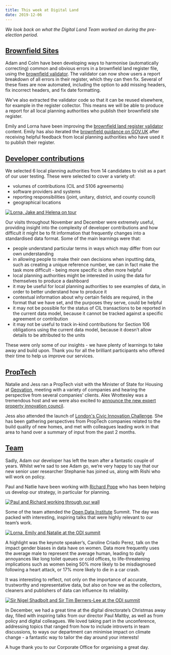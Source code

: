```yaml
---
title: This week at Digital Land
date: 2019-12-06
---
```


_We look back on what the Digital Land Team worked on during the pre-election period._

## [Brownfield Sites](https://digital-land.github.io/project/brownfield-sites/)

Adam and Colm have been developing ways to harmonise (automatically correcting) common and obvious errors in a brownfield land register file, using the [brownfield validator](https://brownfield-sites-validator.herokuapp.com/). The validator can now show users a report breakdown of all errors in their register, which they can then fix. Several of these fixes are now automated, including the option to add missing headers, fix incorrect headers, and fix date formatting.

We’ve also extracted the validator code so that it can be reused elsewhere, for example in the register collector. This means we will be able to produce a report for all local planning authorities who publish their brownfield site register.

Emily and Lorna have been improving the [brownfield land register validator](https://brownfield-sites-validator.herokuapp.com/) content. Emily has also iterated the [brownfield guidance on GOV.UK](https://www.gov.uk/government/publications/brownfield-land-registers-data-standard/publish-your-brownfield-land-data) after receiving helpful feedback from local planning authorities who have used it to publish their register.

## [Developer contributions](https://digital-land.github.io/project/developer-contributions/)

We selected 6 local planning authorities from 14 candidates to visit as a part of our user testing. These were selected to cover a variety of:

* volumes of contributions (CIL and S106 agreements)
* software providers and systems
* reporting responsibilities (joint, unitary, district, and county council)
* geographical locations

<a data-flickr-embed="true" href="https://www.flickr.com/photos/182343195@N08/49058965218/in/dateposted-public/" title="Lorna, Jake and Helena on tour"><img src="https://live.staticflickr.com/65535/49058965218_fa587663da_c.jpg" alt="Lorna, Jake and Helena on tour"></a>

Our visits throughout November and December were extremely useful, providing insight into the complexity of developer contributions and how difficult it might be to fit information that frequently changes into a standardised data format. Some of the main learnings were that:

* people understand particular terms in ways which may differ from our own understanding
* in allowing people to make their own decisions when inputting data, such as creating a unique reference number, we can in fact make the task more difficult - being more specific is often more helpful
* local planning authorities might be interested in using the data for themselves to produce a dashboard
* it may be useful for local planning authorities to see examples of data, in order to better understand how to produce it
* contextual information about why certain fields are required, in the format that we have set,  and the purposes they serve, could be helpful
* it may not be possible for the status of CIL transactions to be reported in the current data model, because it cannot be tracked against a specific agreement or contribution
* it may not be useful to track in-kind contributions for Section 106 obligations using the current data model, because it doesn’t allow details to be attributed to the units

These were only some of our insights - we have plenty of learnings to take away and build upon. Thank you for all the brilliant participants who offered their time to help us improve our services. 

## [PropTech](https://digital-land.github.io/users/proptech/) 

Natalie and Jess ran a PropTech visit with the Minister of State for Housing at [Geovation](https://geovation.uk/), meeting with a variety of companies and hearing the perspective from several companies' clients. Alex Wrottesley was a tremendous host and we were also excited to [announce the new expert property innovation council](https://www.gov.uk/government/news/proptech-dragons-form-new-expert-property-innovation-council).

Jess also attended the launch of [London's Civic Innovation Challenge](https://www.london.gov.uk/what-we-do/arts-and-culture/mayor-londons-civic-innovation-challenge). She has been gathering perspectives from PropTech companies related to the build quality of new homes, and met with colleagues leading work in that area to hand over a summary of input from the past 2 months.

## [Team](https://digital-land.github.io/about/)

Sadly, Adam our developer has left the team after a fantastic couple of years. Whilst we’re sad to see Adam go, we’re very happy to say that our new senior user researcher Stephanie has joined us, along with Rishi who will work on policy.

Paul and Natlie have been working with [Richard Pope](https://richardpope.org/) who has been helping us develop our strategy, in particular for planning.

<a data-flickr-embed="true" href="https://www.flickr.com/photos/182343195@N08/49033674732/in/dateposted-public/" title="Paul and Richard working our wall"><img src="https://live.staticflickr.com/65535/49033674732_440bc2a09f_c.jpg" alt="Paul and Richard working through our wall"></a>

Some of the team attended the [Open Data Institute](https://theodi.org/) Summit. The day was packed with interesting, inspiring talks that were highly relevant to our team’s work.

<a data-flickr-embed="true" href="https://www.flickr.com/photos/182343195@N08/49059448936/in/dateposted-public/" title="Lorna, Emily and Natalie at the ODI summit"><img src="https://live.staticflickr.com/65535/49059448936_0ebb4507c1_c.jpg" alt="Lorna, Emily and Natalie at the ODI summit"></a>

A highlight was the keynote speaker’s, Caroline Criado Perez, talk on the impact gender biases in data have on women. Data more frequently uses the average male to represent the average human, leading to daily annoyances like long toilet queues or cold offices, to life-threatening implications such as women being 50% more likely to be misdiagnosed following a heart attack, or 17% more likely to die in a car crash. 

It was interesting to reflect, not only on the importance of accurate, trustworthy and representative data, but also on how we as the collectors, cleaners and publishers of data can influence its reliability.

<a data-flickr-embed="true" href="https://www.flickr.com/photos/182343195@N08/49059673242/in/dateposted-public/" title="Sir Nigel Shadbolt and Sir Tim Berners-Lee at the ODI summit"><img src="https://live.staticflickr.com/65535/49059673242_53d4ee9af2_c.jpg" alt="Sir Nigel Shadbolt and Sir Tim Berners-Lee at the ODI summit"></a>

In December, we had a great time at the digital directorate’s Christmas away day, filled with inspiring talks from our director Paul Maltby, as well as from policy and digital colleagues. We loved taking part in the unconference, addressing topics that ranged from how to include introverts in team discussions, to ways our department can minimise impact on climate change - a fantastic way to tailor the day around your interests! 

A huge thank you to our Corporate Office for organising a great day.
